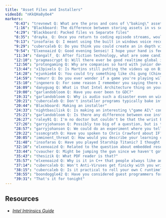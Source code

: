 ```yaml
---
title: "Asset Files and Installers"
videoId: "nKkQHa8yOe4"
markers:
    "0:43": "trevnewt Q: What are the pros and cons of \"baking\" assets like images into your executable, rather than shipping them separately and loading them dynamically?"
    "1:16": "Blackboard: The difference between storing assets in vs separately from an executable"
    "4:29": "Blackboard: Packed files vs Separate files"
    "8:35": "drayka_ Q: Once you return to coding episode streams, would you recommend new followers tune in, even though they haven't caught up with everything in the archive?"
    "9:13": "insofaras Q: I meant using the built in windows voice recognition stuff to program Handmade Hero"
    "9:29": "cubercaleb Q: Do you think you could create an in depth video / post on IOCP at some point in the near future? I am having a bit of trouble understanding their amazing-ness"
    "9:54": "Elxenoaizd Q: Good evening Sensei! I hope your hand is feeling better today! I salute your positiveness in handling the situation. I would totally freak out if that happens to me, without programming I'm practically useless"
    "11:34": "dangalf_ Q: After fiction technology, what are some candidates for another problem / project worth your time?"
    "12:10": "pragmascrypt Q: Will there ever be good realtime global illumination"
    "12:56": "protongaming Q: Why are companies so hard with junior developers in the interview process. Make it very difficult for inexperienced coders to get a job"
    "13:44": "x13pixels Q: Is Martins still putting the videos up on BitTorrent Sync?"
    "14:28": "ejunkie64 Q: You could try something like chi gung (Chinese health exercise) which could help with RSI and creating a good posture. Just a thought"
    "14:59": "remurr Q: Do you ever wonder if a game you're playing will turn into Frog Fractions 2 with a crazy twist? I find myself wondering this often"
    "15:10": "ingenero Q: For some reason I remember you saying there were changes coming to the handmadehero.org forums. Did I remember correctly, and do you have any updates on the current status?"
    "16:09": "danyguag Q: What is that Intel Architecture thing on your desktop? [see Resouces]"
    "19:00": "garlandobloom	Q: Have you ever been to GDC?"
    "19:31": "garlandobloom	Q: Why is audio such a disaster even on windows?"
    "20:21": "cubercaleb Q: Don't installer programs typically bake information about the program they are installing into the exe? Is that how installers are typically done on the Windows?"
    "20:44": "Blackboard: Making an installer"
    "24:33": "nightbasilisk Q: Is making an interesting \"game AI\" considered a very hard problem or are people just lazy? I see most games come with terrible AI these days; why does it seem we're going backwards?"
    "25:21": "garlandobloom Q: Is there any difference between exe installers and msi installers?"
    "26:27": "raley91 Q: I'm no doctor but couldn't be that the wrist braces you use are actually making your muscles in that part weaker?"
    "27:26": "garryjohanson Q: Possibly too big of a question, but is there an ideal known strategy to make a natural language processing system, e.g. you type English and that parses into actions then enacted by your program?"
    "28:57": "garryjohanson Q: We could do an experiment where you tell us what to make and you review?"
    "29:22": "sssmcgrath Q: Have you spoken to Chris Crawford about IF?"
    "30:05": "imminent_threat Q: How would you describe your learning curve over your decades of programming experience? For me, no matter how long I do something, I always seem to look back to where I was a year before, and feel like that was a much less competent version of myself"
    "31:48": "insofaras Q: Have you played Starship Titanic? I thought that had quite a cool interactive conversation thing, especially for a 1998 game"
    "32:16": "elxenoaizd Q: Related to the question about embedded resources vs external ones: I had an idea of using a meta program to load a model during a preprocessor step and spits out the code that assigns the vertices values directly to an array, i.e. void LoadModel(v3 *Vertices) { Vertices[0].x = ...; Vertices[0].y = ....; } etc. Do you think that's useful in any way?"
    "33:44": "cvaucher Q: Might be jumping the gun since we haven't gotten to shaders, but I'm having trouble with them in my renderer. Am I supposed to save the attributes and shader programs across draw calls, or reinitialize each time? Seems like you went to a lot of trouble to remove the transient arena from the OpenGL renderer so things can't be pushed from there"
    "35:43": "thesizik Q: What PDF reader is that?"
    "35:57": "elxenoaizd Q: Why is it in C++ that people always like and do many compilation units, one for each .cpp file? Is it just because it's how visual studio build works?"
    "37:14": "cubercaleb Q: Won't Anti-Viruses get finicky with you writing to the end of an exe? Doesn't that also break code signing?"
    "38:15": "cubercaleb Q: Is it practical to roll your own C runtime? From what I have gathered there seems to be a lot of problems with that sort of thing. Of course M$ has the audacity to ship incompatible versions of the CRT on different versions of Windows. Any workarounds for this?"
    "38:55": "boondoggle42 Q: Have you considered guest programmers for the interim?"
    "39:31": "That's it for tonight"
---
```


## Resources

* [*Intel Intrinsics Guide*](https://software.intel.com/sites/landingpage/IntrinsicsGuide/)
